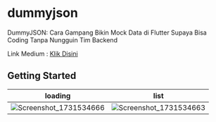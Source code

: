 # dummyjson

DummyJSON: Cara Gampang Bikin Mock Data di Flutter Supaya Bisa Coding Tanpa Nungguin Tim Backend

Link Medium : [Klik Disini](https://medium.com/@fajaregafirmansyah/dummyjson-cara-gampang-bikin-mock-data-di-flutter-supaya-bisa-coding-tanpa-nungguin-tim-backend-65cbe074df4c)

## Getting Started

| loading | list |
|---------|------|
| ![Screenshot_1731534666](https://github.com/user-attachments/assets/71e56672-6aff-4268-9bdd-d1d4b74c2e40) | ![Screenshot_1731534663](https://github.com/user-attachments/assets/6e128d74-b8f3-492f-a7a3-a6238e329e4e) |


